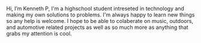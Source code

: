 Hi, I’m Kenneth P,
I'm a highschool student intreseted in technology and making my own solutions to problems.
I'm always happy to learn new things so any help is welcome.
I hope to be able to colaberate on music, outdoors, and automotive related projects
as well as so much more as anything that grabs my attention is cool.
